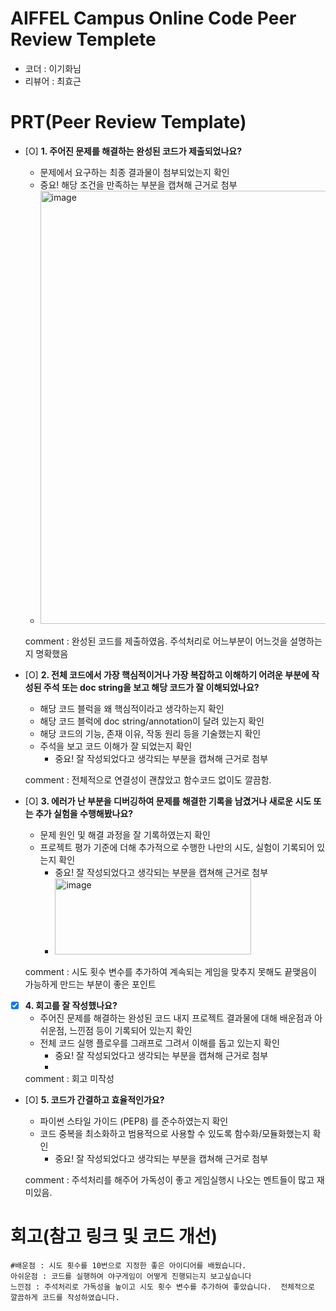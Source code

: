 
# AIFFEL Campus Online Code Peer Review Templete
- 코더 : 이기화님
- 리뷰어 : 최효근


# PRT(Peer Review Template)
- [O]  **1. 주어진 문제를 해결하는 완성된 코드가 제출되었나요?**
    - 문제에서 요구하는 최종 결과물이 첨부되었는지 확인
    - 중요! 해당 조건을 만족하는 부분을 캡쳐해 근거로 첨부
    - <img width="775" height="693" alt="image" src="https://github.com/user-attachments/assets/8275c671-cd7d-4e25-b42a-d60d982c2ec8" />
       
	comment :  완성된 코드를 제출하였음.  주석처리로 어느부분이 어느것을 설명하는지 명확했음

- [O]  **2. 전체 코드에서 가장 핵심적이거나 가장 복잡하고 이해하기 어려운 부분에 작성된 
주석 또는 doc string을 보고 해당 코드가 잘 이해되었나요?**
    - 해당 코드 블럭을 왜 핵심적이라고 생각하는지 확인
    - 해당 코드 블럭에 doc string/annotation이 달려 있는지 확인
    - 해당 코드의 기능, 존재 이유, 작동 원리 등을 기술했는지 확인
    - 주석을 보고 코드 이해가 잘 되었는지 확인
        - 중요! 잘 작성되었다고 생각되는 부분을 캡쳐해 근거로 첨부
          
	comment : 전체적으로 연결성이 괜찮았고 함수코드 없이도 깔끔함.
	        
- [O]  **3. 에러가 난 부분을 디버깅하여 문제를 해결한 기록을 남겼거나
새로운 시도 또는 추가 실험을 수행해봤나요?**
    - 문제 원인 및 해결 과정을 잘 기록하였는지 확인
    - 프로젝트 평가 기준에 더해 추가적으로 수행한 나만의 시도, 
    실험이 기록되어 있는지 확인
        - 중요! 잘 작성되었다고 생각되는 부분을 캡쳐해 근거로 첨부
        - <img width="314" height="122" alt="image" src="https://github.com/user-attachments/assets/6983053e-fdb5-4f73-8f59-4aa3b7b33e32" />
		
	comment : 시도 횟수 변수를 추가하여 계속되는 게임을 맞추지 못해도 끝맺음이 가능하게 만드는 부분이 좋은 포인트
        
- [x]  **4. 회고를 잘 작성했나요?**
    - 주어진 문제를 해결하는 완성된 코드 내지 프로젝트 결과물에 대해
    배운점과 아쉬운점, 느낀점 등이 기록되어 있는지 확인
    - 전체 코드 실행 플로우를 그래프로 그려서 이해를 돕고 있는지 확인
        - 중요! 잘 작성되었다고 생각되는 부분을 캡쳐해 근거로 첨부
        - 
	comment : 회고 미작성

- [O]  **5. 코드가 간결하고 효율적인가요?**
    - 파이썬 스타일 가이드 (PEP8) 를 준수하였는지 확인
    - 코드 중복을 최소화하고 범용적으로 사용할 수 있도록 함수화/모듈화했는지 확인
        - 중요! 잘 작성되었다고 생각되는 부분을 캡쳐해 근거로 첨부
          
	comment : 주석처리를 해주어 가독성이 좋고 게임실행시 나오는 멘트들이 많고 재미있음.

# 회고(참고 링크 및 코드 개선)
```
#배운점 : 시도 횟수를 10번으로 지정한 좋은 아이디어를 배웠습니다.
아쉬운점 : 코드를 실행하여 야구게임이 어떻게 진행되는지 보고싶습니다
느낀점 : 주석처리로 가독성을 높이고 시도 횟수 변수를 추가하여 좋았습니다.  전체적으로 깔끔하게 코드를 작성하였습니다.

```
